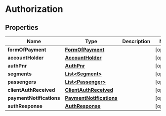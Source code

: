 

# Authorization


## Properties

| Name | Type | Description | Notes |
|------------ | ------------- | ------------- | -------------|
|**formOfPayment** | [**FormOfPayment**](FormOfPayment.md) |  |  [optional] |
|**accountHolder** | [**AccountHolder**](AccountHolder.md) |  |  [optional] |
|**authPnr** | [**AuthPnr**](AuthPnr.md) |  |  [optional] |
|**segments** | [**List&lt;Segment&gt;**](Segment.md) |  |  [optional] |
|**passengers** | [**List&lt;Passenger&gt;**](Passenger.md) |  |  [optional] |
|**clientAuthReceived** | [**ClientAuthReceived**](ClientAuthReceived.md) |  |  [optional] |
|**paymentNotifications** | [**PaymentNotifications**](PaymentNotifications.md) |  |  [optional] |
|**authResponse** | [**AuthResponse**](AuthResponse.md) |  |  [optional] |



